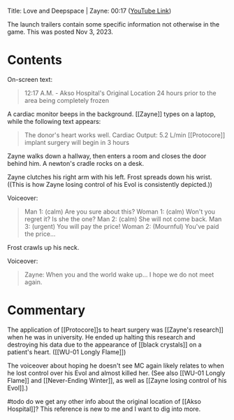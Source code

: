 Title: Love and Deepspace | Zayne: 00:17 ([YouTube Link](https://www.youtube.com/watch?v=ihEvr1BUcSs))

The launch trailers contain some specific information not otherwise in the game. This was posted Nov 3, 2023.

# Contents

On-screen text:
> 12:17 A.M. - Akso Hospital's Original Location
> 24 hours prior to the area being completely frozen

A cardiac monitor beeps in the background. [[Zayne]] types on a laptop, while the following text appears:
> The donor's heart works well. Cardiac Output: 5.2 L/min
> [[Protocore]] implant surgery will begin in 3 hours

Zayne walks down a hallway, then enters a room and closes the door behind him. A newton's cradle rocks on a desk.

Zayne clutches his right arm with his left. Frost spreads down his wrist. ((This is how Zayne losing control of his Evol is consistently depicted.))

Voiceover:
> Man 1: (calm) Are you sure about this?
> Woman 1: (calm) Won't you regret it? Is she the one?
> Man 2: (calm) She will not come back.
> Man 3: (urgent) You will pay the price!
> Woman 2: (Mournful) You've paid the price...

Frost crawls up his neck.

Voiceover:
> Zayne: When you and the world wake up... I hope we do not meet again.

# Commentary
The application of [[Protocore]]s to heart surgery was [[Zayne's research]] when he was in university. He ended up halting this research and destroying his data due to the appearance of [[black crystals]] on a patient's heart. ([[WU-01 Longly Flame]])

The voiceover about hoping he doesn't see MC again likely relates to when he lost control over his Evol and almost killed her. (See also [[WU-01 Longly Flame]] and [[Never-Ending Winter]], as well as [[Zayne losing control of his Evol]].)

#todo do we get any other info about the original location of [[Akso Hospital]]? This reference is new to me and I want to dig into more.